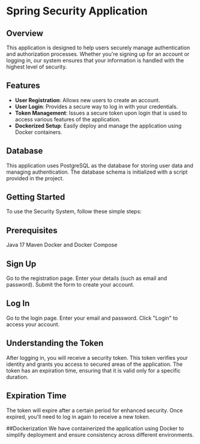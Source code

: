 # Spring Security Application

## Overview
This application is designed to help users securely manage authentication and authorization processes. Whether you're signing up for an account or logging in, our system ensures that your information is handled with the highest level of security.

## Features
- **User Registration**: Allows new users to create an account.
- **User Login**: Provides a secure way to log in with your credentials.
- **Token Management**: Issues a secure token upon login that is used to access various features of the application.
- **Dockerized Setup**: Easily deploy and manage the application using Docker containers.

## Database
This application uses PostgreSQL as the database for storing user data and managing authentication. The database schema is initialized with a script provided in the project.

## Getting Started
To use the Security System, follow these simple steps:

## Prerequisites
Java 17
Maven
Docker and Docker Compose

## Sign Up
Go to the registration page.
Enter your details (such as email and password).
Submit the form to create your account.

## Log In
Go to the login page.
Enter your email and password.
Click "Login" to access your account.

## Understanding the Token
After logging in, you will receive a security token.
This token verifies your identity and grants you access to secured areas of the application.
The token has an expiration time, ensuring that it is valid only for a specific duration.

## Expiration Time
The token will expire after a certain period for enhanced security.
Once expired, you'll need to log in again to receive a new token.

##Dockerization
We have containerized the application using Docker to simplify deployment and ensure consistency across different environments.
